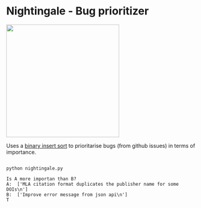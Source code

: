 # Nightingale - Bug prioritizer


<img src="https://i1.wp.com/komotoz.ru/photo/zhivotnye/images/solovey/solovey_10.jpg" width="300" >

Uses a [binary insert sort](https://en.wikipedia.org/wiki/Insertion_sort) to prioritarise bugs (from github issues) in terms of importance.



```shell

python nightingale.py

Is A more importan than B?
A:  ['MLA citation format duplicates the publisher name for some DOIs\n']
B:  ['Improve error message from json api\n']
T

```
